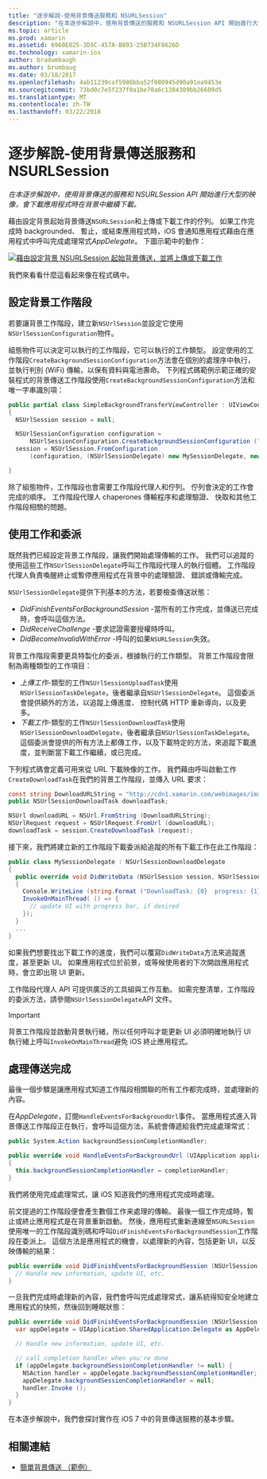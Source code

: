 ```yaml
---
title: "逐步解說-使用背景傳送服務和 NSURLSession"
description: "在本逐步解說中，使用背景傳送的服務和 NSURLSession API 開始進行大型的映像，會下載應用程式時在背景中繼續下載。"
ms.topic: article
ms.prod: xamarin
ms.assetid: 6960E025-3D5C-457A-B893-25B734F8626D
ms.technology: xamarin-ios
author: bradumbaugh
ms.author: brumbaug
ms.date: 03/18/2017
ms.openlocfilehash: 4ab11239caf5986bba52f080945d90a91ea9453e
ms.sourcegitcommit: 73bd0c7e5f237f0a1be70a6c1384309bb26609d5
ms.translationtype: MT
ms.contentlocale: zh-TW
ms.lasthandoff: 03/22/2018
---
```

# <a name="walkthrough---using-background-transfer-service-and-nsurlsession"></a>逐步解說-使用背景傳送服務和 NSURLSession

_在本逐步解說中，使用背景傳送的服務和 NSURLSession API 開始進行大型的映像，會下載應用程式時在背景中繼續下載。_

藉由設定背景起始背景傳送`NSURLSession`和上傳或下載工作的佇列。 如果工作完成時 backgrounded、 暫止，或結束應用程式時，iOS 會通知應用程式藉由在應用程式中呼叫完成處理常式*AppDelegate*。 下圖示範中的動作：

 [![](background-transfer-walkthrough-images/transfer.png "藉由設定背景 NSURLSession 起始背景傳送，並將上傳或下載工作")](background-transfer-walkthrough-images/transfer.png#lightbox)

我們來看看什麼這看起來像在程式碼中。

## <a name="configuring-a-background-session"></a>設定背景工作階段

若要讓背景工作階段，建立新`NSUrlSession`並設定它使用`NSUrlSessionConfiguration`物件。

組態物件可以決定可以執行的工作階段，它可以執行的工作類型。
設定使用的工作階段`CreateBackgroundSessionConfiguration`方法會在個別的處理序中執行，並執行判別 (WiFi) 傳輸，以保有資料與電池壽命。
下列程式碼範例示範正確的安裝程式的背景傳送工作階段使用`CreateBackgroundSessionConfiguration`方法和唯一字串識別項：

```csharp
public partial class SimpleBackgroundTransferViewController : UIViewController
{
  NSUrlSession session = null;

  NSUrlSessionConfiguration configuration =
      NSUrlSessionConfiguration.CreateBackgroundSessionConfiguration ("com.SimpleBackgroundTransfer.BackgroundSession");
  session = NSUrlSession.FromConfiguration
      (configuration, (NSUrlSessionDelegate) new MySessionDelegate, new NSOperationQueue());

}
```

除了組態物件，工作階段也會需要工作階段代理人和佇列。
佇列會決定的工作會完成的順序。 工作階段代理人 chaperones 傳輸程序和處理驗證、 快取和其他工作階段相關的問題。

## <a name="working-with-tasks-and-delegates"></a>使用工作和委派

既然我們已經設定背景工作階段，讓我們開始處理傳輸的工作。 我們可以追蹤的使用這些工作`NSUrlSessionDelegate`呼叫工作階段代理人的執行個體。 工作階段代理人負責喚醒終止或暫停應用程式在背景中的處理驗證、 錯誤或傳輸完成。

`NSUrlSessionDelegate`提供下列基本的方法，若要檢查傳送狀態：

-  *DidFinishEventsForBackgroundSession* -當所有的工作完成，並傳送已完成時，會呼叫這個方法。
-  *DidReceiveChallenge* -要求認證需要授權時呼叫。
-  *DidBecomeInvalidWithError* -呼叫的如果`NSURLSession`失效。


背景工作階段需要更具特製化的委派，根據執行的工作類型。 背景工作階段會限制為兩種類型的工作項目：

-  *上傳工作*-類型的工作`NSUrlSessionUploadTask`使用`NSUrlSessionTaskDelegate`，後者繼承自`NSUrlSessionDelegate`。 這個委派會提供額外的方法，以追蹤上傳進度、 控制代碼 HTTP 重新導向，以及更多。
-  *下載工作*-類型的工作`NSUrlSessionDownloadTask`使用`NSUrlSessionDownloadDelegate`，後者繼承自`NSUrlSessionTaskDelegate`。 這個委派會提供的所有方法上都傳工作，以及下載特定的方法，來追蹤下載進度，並判斷當下載工作繼續，或已完成。


下列程式碼會定義可用來從 URL 下載映像的工作。 我們藉由呼叫啟動工作`CreateDownloadTask`在我們的背景工作階段，並傳入 URL 要求：

```csharp
const string DownloadURLString = "http://cdn1.xamarin.com/webimages/images/xamarin.png";
public NSUrlSessionDownloadTask downloadTask;

NSUrl downloadURL = NSUrl.FromString (DownloadURLString);
NSUrlRequest request = NSUrlRequest.FromUrl (downloadURL);
downloadTask = session.CreateDownloadTask (request);
```

接下來，我們將建立新的工作階段下載委派給追蹤的所有下載工作在此工作階段：

```csharp
public class MySessionDelegate : NSUrlSessionDownloadDelegate
{
  public override void DidWriteData (NSUrlSession session, NSUrlSessionDownloadTask downloadTask, long bytesWritten, long totalBytesWritten, long totalBytesExpectedToWrite)
  {
    Console.WriteLine (string.Format ("DownloadTask: {0}  progress: {1}", downloadTask, progress));
    InvokeOnMainThread( () => {
      // update UI with progress bar, if desired
    });
  }
  ...
}
```

如果我們想要找出下載工作的進度，我們可以覆寫`DidWriteData`方法來追蹤進度，甚至更新 UI。 如果應用程式位於前景，或等候使用者的下次開啟應用程式時，會立即出現 UI 更新。

工作階段代理人 API 可提供廣泛的工具組與工作互動。 如需完整清單，工作階段的委派方法，請參閱`NSUrlSessionDelegate`API 文件。

> [!IMPORTANT]
> 背景工作階段並啟動背景執行緒，所以任何呼叫才能更新 UI 必須明確地執行 UI 執行緒上呼叫`InvokeOnMainThread`避免 iOS 終止應用程式。 


## <a name="handling-transfer-completion"></a>處理傳送完成

最後一個步驟是讓應用程式知道工作階段相關聯的所有工作都完成時，並處理新的內容。

在*AppDelegate*，訂閱`HandleEventsForBackgroundUrl`事件。 當應用程式進入背景傳送工作階段正在執行，會呼叫這個方法，系統會傳遞給我們完成處理常式：

```csharp
public System.Action backgroundSessionCompletionHandler;

public override void HandleEventsForBackgroundUrl (UIApplication application, string sessionIdentifier, System.Action completionHandler)
{
  this.backgroundSessionCompletionHandler = completionHandler;
}
```

我們將使用完成處理常式，讓 iOS 知道我們的應用程式完成時處理。

前文提過的工作階段便會產生數個工作来處理的傳輸。 最後一個工作完成時，暫止或終止應用程式是在背景重新啟動。 然後，應用程式重新連線至`NSURLSession`使用唯一的工作階段識別碼和呼叫`DidFinishEventsForBackgroundSession`工作階段在委派上。 這個方法是應用程式的機會，以處理新的內容，包括更新 UI，以反映傳輸的結果：

```csharp
public override void DidFinishEventsForBackgroundSession (NSUrlSession session) {
  // Handle new information, update UI, etc.
}
```

一旦我們完成時處理新的內容，我們會呼叫完成處理常式，讓系統得知安全地建立應用程式的快照，然後回到睡眠狀態：

```csharp
public override void DidFinishEventsForBackgroundSession (NSUrlSession session) {
  var appDelegate = UIApplication.SharedApplication.Delegate as AppDelegate;

  // Handle new information, update UI, etc.

  // call completion handler when you're done
  if (appDelegate.backgroundSessionCompletionHandler != null) {
    NSAction handler = appDelegate.backgroundSessionCompletionHandler;
    appDelegate.backgroundSessionCompletionHandler = null;
    handler.Invoke ();
  }
}
```

在本逐步解說中，我們會探討實作在 iOS 7 中的背景傳送服務的基本步驟。



## <a name="related-links"></a>相關連結

- [簡單背景傳送 （範例）](https://developer.xamarin.com/samples/monotouch/SimpleBackgroundTransfer/)
